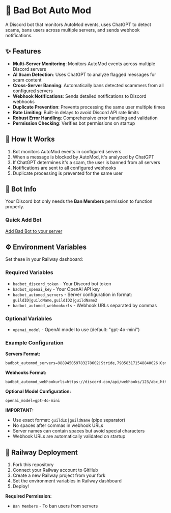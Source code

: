 # 🤖 Bad Bot Auto Mod

A Discord bot that monitors AutoMod events, uses ChatGPT to detect scams, bans users across multiple servers, and sends webhook notifications.

## ✨ Features

- **Multi-Server Monitoring**: Monitors AutoMod events across multiple Discord servers
- **AI Scam Detection**: Uses ChatGPT to analyze flagged messages for scam content
- **Cross-Server Banning**: Automatically bans detected scammers from all configured servers
- **Webhook Notifications**: Sends detailed notifications to Discord webhooks
- **Duplicate Prevention**: Prevents processing the same user multiple times
- **Rate Limiting**: Built-in delays to avoid Discord API rate limits
- **Robust Error Handling**: Comprehensive error handling and validation
- **Permission Checking**: Verifies bot permissions on startup

## 🔧 How It Works

1. Bot monitors AutoMod events in configured servers
2. When a message is blocked by AutoMod, it's analyzed by ChatGPT
3. If ChatGPT determines it's a scam, the user is banned from all servers
4. Notifications are sent to all configured webhooks
5. Duplicate processing is prevented for the same user

## 🤖 Bot Info

Your Discord bot only needs the **Ban Members** permission to function properly.

### Quick Add Bot
[Add Bad Bot to your server](https://discord.com/oauth2/authorize?client_id=1385655724960645200&permissions=4&scope=bot)

## ⚙️ Environment Variables

Set these in your Railway dashboard:

### Required Variables
- `badbot_discord_token` - Your Discord bot token
- `badbot_openai_key` - Your OpenAI API key
- `badbot_automod_servers` - Server configuration in format: `guildID|guildName,guildID2|guildName2`
- `badbot_automod_webhookurls` - Webhook URLs separated by commas

### Optional Variables
- `openai_model` - OpenAI model to use (default: "gpt-4o-mini")

### Example Configuration

**Servers Format:**
```
badbot_automod_servers=988945059783278602|Stride,798583171548840026|Osmosis,862470645316845568|Ion
```

**Webhooks Format:**
```
badbot_automod_webhookurls=https://discord.com/api/webhooks/123/abc,https://discord.com/api/webhooks/456/def
```

**Optional Model Configuration:**
```
openai_model=gpt-4o-mini
```

**IMPORTANT:** 
- Use exact format: `guildID|guildName` (pipe separator)
- No spaces after commas in webhook URLs
- Server names can contain spaces but avoid special characters
- Webhook URLs are automatically validated on startup

## 🚀 Railway Deployment

1. Fork this repository
2. Connect your Railway account to GitHub
3. Create a new Railway project from your fork
4. Set the environment variables in Railway dashboard
5. Deploy!

**Required Permission:**
- `Ban Members` - To ban users from servers 